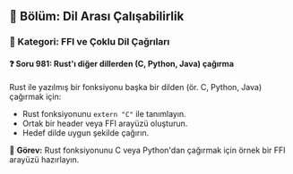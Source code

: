 ## 📘 Bölüm: Dil Arası Çalışabilirlik  
### 🔹 Kategori: FFI ve Çoklu Dil Çağrıları  
#### ❓ Soru 981: Rust'ı diğer dillerden (C, Python, Java) çağırma

Rust ile yazılmış bir fonksiyonu başka bir dilden (ör. C, Python, Java) çağırmak için:

- Rust fonksiyonunu `extern "C"` ile tanımlayın.
- Ortak bir header veya FFI arayüzü oluşturun.
- Hedef dilde uygun şekilde çağırın.

🔧 **Görev:** Rust fonksiyonunu C veya Python'dan çağırmak için örnek bir FFI arayüzü hazırlayın.
